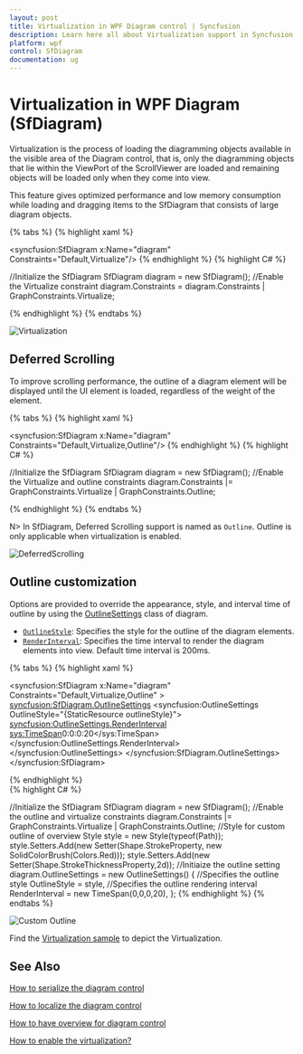```yaml
---
layout: post
title: Virtualization in WPF Diagram control | Syncfusion
description: Learn here all about Virtualization support in Syncfusion WPF Diagram (SfDiagram) control, its elements and more.
platform: wpf
control: SfDiagram
documentation: ug
---
```


# Virtualization in WPF Diagram (SfDiagram)

Virtualization is the process of loading the diagramming objects available in the visible area of the Diagram control, that is, only the diagramming objects that lie within the ViewPort of the ScrollViewer are loaded and remaining objects will be loaded only when they come into view. 

This feature gives optimized performance and low memory consumption while loading and dragging items to the SfDiagram that consists of large diagram objects.

{% tabs %}
{% highlight xaml %}
<!--Initialize the SfDiagram and enable the virtualize constraint-->
<syncfusion:SfDiagram x:Name="diagram" Constraints="Default,Virtualize"/>
{% endhighlight %}
{% highlight C# %}

//Initialize the SfDiagram
SfDiagram diagram = new SfDiagram();
//Enable the Virtualize constraint
diagram.Constraints = diagram.Constraints | GraphConstraints.Virtualize;

{% endhighlight %}
{% endtabs %}

![Virtualization](Virtualization_images/Virtualize.gif)

## Deferred Scrolling

To improve scrolling performance, the outline of a diagram element will be displayed until the UI element is loaded, regardless of the weight of the element. 

{% tabs %}
{% highlight xaml %}
<!--Initialize the SfDiagram and enable the virtualize and outline constraint-->
<syncfusion:SfDiagram x:Name="diagram" Constraints="Default,Virtualize,Outline"/>
{% endhighlight %}
{% highlight C# %}

//Initialize the SfDiagram
SfDiagram diagram = new SfDiagram();
//Enable the Virtualize and outline constraints
diagram.Constraints |= GraphConstraints.Virtualize | GraphConstraints.Outline;

{% endhighlight %}
{% endtabs %}

N> In SfDiagram, Deferred Scrolling support is named as `Outline`. Outline is only applicable when virtualization is enabled.

![DeferredScrolling](Virtualization_images/VirtualizeOutline.gif)

## Outline customization

Options are provided to override the appearance, style, and interval time of outline by using the [OutlineSettings](https://help.syncfusion.com/cr/wpf/Syncfusion.UI.Xaml.Diagram.OutlineSettings.html) class of diagram.

* [`OutlineStyle`](https://help.syncfusion.com/cr/wpf/Syncfusion.UI.Xaml.Diagram.OutlineSettings.html#Syncfusion_UI_Xaml_Diagram_OutlineSettings_OutlineStyle): Specifies the style for the outline of the diagram elements.
* [`RenderInterval`](https://help.syncfusion.com/cr/wpf/Syncfusion.UI.Xaml.Diagram.OutlineSettings.html#Syncfusion_UI_Xaml_Diagram_OutlineSettings_RenderInterval): Specifies the time interval to render the diagram elements into view. Default time interval is 200ms.

{% tabs %}
{% highlight xaml %}

<!--Custom style for outline of overview-->
<Style TargetType="Path" x:Key="outlineStyle">
    <Setter Property="Stroke" Value="Red"/>
    <Setter Property="StrokeThickness" Value="2"/>
</Style>

<!--Initialize outline setting with outline style and outline interval-->
<syncfusion:SfDiagram x:Name="diagram" Constraints="Default,Virtualize,Outline" >
    <syncfusion:SfDiagram.OutlineSettings>
        <syncfusion:OutlineSettings OutlineStyle="{StaticResource outlineStyle}">
            <syncfusion:OutlineSettings.RenderInterval>
                <sys:TimeSpan>0:0:0:20</sys:TimeSpan>
            </syncfusion:OutlineSettings.RenderInterval>
        </syncfusion:OutlineSettings>
    </syncfusion:SfDiagram.OutlineSettings>
</syncfusion:SfDiagram>
	
{% endhighlight %}	
{% highlight C# %}

//Initialize the SfDiagram
SfDiagram diagram = new SfDiagram();
//Enable the outline and virtualize constraints
diagram.Constraints |= GraphConstraints.Virtualize | GraphConstraints.Outline;
//Style for custom outline of overview
Style style = new Style(typeof(Path));
style.Setters.Add(new Setter(Shape.StrokeProperty, new SolidColorBrush(Colors.Red)));
style.Setters.Add(new Setter(Shape.StrokeThicknessProperty,2d));
//Initiaize the outline setting
diagram.OutlineSettings = new OutlineSettings()
{
    //Specifies the outline style
    OutlineStyle = style,
    //Specifies the outline rendering interval
    RenderInterval = new TimeSpan(0,0,0,20),
};
{% endhighlight %}
{% endtabs %}

![Custom Outline](Virtualization_images/CustomOutline.gif)

Find the [Virtualization sample](https://github.com/SyncfusionExamples/WPF-Diagram-Examples/tree/master/Samples/Virtualization) to depict the Virtualization.

## See Also

[How to serialize the diagram control](/wpf/diagram/serialization)

[How to localize the diagram control](/wpf/diagram/localization)

[How to have overview for diagram control](/wpf/diagram/overview-control)

[How to enable the virtualization?](https://support.syncfusion.com/kb/article/6081/how-to-enable-the-virtualization-in-wpf-diagram-sfdiagram)
